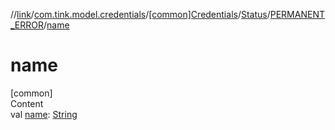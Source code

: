 //[link](../../../../index.md)/[com.tink.model.credentials](../../../index.md)/[[common]Credentials](../../index.md)/[Status](../index.md)/[PERMANENT_ERROR](index.md)/[name](name.md)



# name  
[common]  
Content  
val [name](name.md): [String](https://kotlinlang.org/api/latest/jvm/stdlib/kotlin/-string/index.html)  




